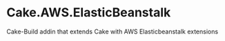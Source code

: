 # Cake.AWS.ElasticBeanstalk
Cake-Build addin that extends Cake with AWS Elasticbeanstalk extensions
